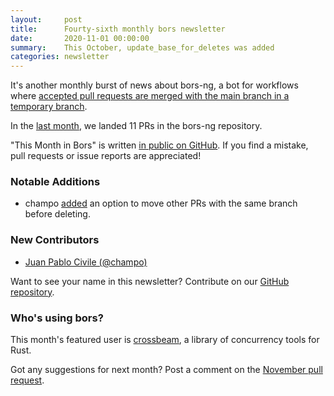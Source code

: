 ```yaml
---
layout:     post
title:      Fourty-sixth monthly bors newsletter
date:       2020-11-01 00:00:00
summary:    This October, update_base_for_deletes was added
categories: newsletter
---
```


It's another monthly burst of news about bors-ng, a bot for workflows where [accepted pull requests are merged with the main branch in a temporary branch](https://softwareengineering.stackexchange.com/a/416662).

In the [last month](https://github.com/bors-ng/bors-ng/pulls?utf8=%E2%9C%93&q=is%3Apr%20is%3Amerged%20closed%3A2020-10-01..2020-10-31),
we landed 11 PRs in the bors-ng repository.

"This Month in Bors" is written [in public on GitHub][GitHub for TMiB].
If you find a mistake, pull requests or issue reports are appreciated!

[GitHub for TMiB]: https://github.com/bors-ng/bors-ng.github.io


### Notable Additions

* champo [added](https://github.com/bors-ng/bors-ng/pull/1023) an option to move other PRs with the same branch before deleting.


### New Contributors

* [Juan Pablo Civile (@champo)](https://github.com/champo)

Want to see your name in this newsletter? Contribute on our [GitHub repository](https://github.com/bors-ng/bors-ng).


### Who's using bors?

This month's featured user is [crossbeam](https://github.com/crossbeam-rs/crossbeam), a library of concurrency tools for Rust.

Got any suggestions for next month?
Post a comment on the [November pull request](https://github.com/bors-ng/bors-ng.github.io/pull/121).
